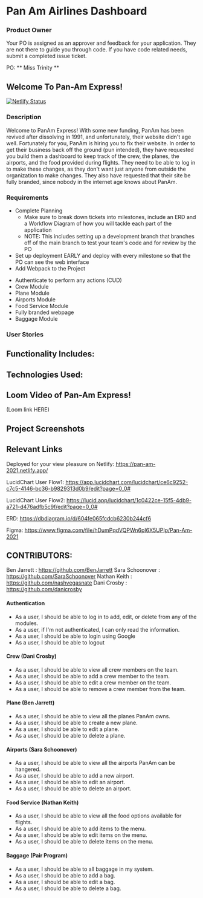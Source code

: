 # Pan Am Airlines Dashboard

### Product Owner
Your PO is assigned as an approver and feedback for your application. They are not there to guide you through code. If you have code related needs, submit a completed issue ticket.

PO: ** Miss Trinity **

## Welcome To Pan-Am Express! 
[![Netlify Status](https://api.netlify.com/api/v1/badges/744e6be0-2170-4465-a900-3d0607c9c5a2/deploy-status)](https://app.netlify.com/sites/pan-am-2021/deploys)

### Description
Welcome to PanAm Express!  With some new funding, PanAm has been revived after dissolving in 1991, and unfortunately, their website didn't age well.  Fortunately for you, PanAm is hiring you to fix their website.  In order to get their business back off the ground (pun intended), they have requested you build them a dashboard to keep track of the crew, the planes, the airports, and the food provided during flights.  They need to be able to log in to make these changes, as they don't want just anyone from outside the organization to make changes.  They also have requested that their site be fully branded, since nobody in the internet age knows about PanAm.

### Requirements
* Complete Planning
    * Make sure to break down tickets into milestones, include an ERD and a Workflow Diagram of how you will tackle each part of the application
    * NOTE: This includes setting up a development branch that branches off of the main branch to test your team's code and for review by the PO
* Set up deployment EARLY and deploy with every milestone so that the PO can see the web interface
* Add Webpack to the Project
- Authenticate to perform any actions (CUD)
- Crew Module
- Plane Module
- Airports Module
- Food Service Module
- Fully branded webpage
- Baggage Module

### User Stories

## Functionality Includes:

## Technologies Used: 

## Loom Video of Pan-Am Express!
(Loom link HERE)


## Project Screenshots

## Relevant Links
Deployed for your view pleasure on Netlify:
https://pan-am-2021.netlify.app/

LucidChart User Flow1: 
https://app.lucidchart.com/lucidchart/ce6c9252-c7c5-4146-bc36-b9829313d0b9/edit?page=0_0#

LucidChart User Flow2:
https://lucid.app/lucidchart/1c0422ce-15f5-4db9-a721-d476adfb5c9f/edit?page=0_0#

ERD: 
https://dbdiagram.io/d/604fe065fcdcb6230b244cf6

Figma: 
https://www.figma.com/file/hDumPqdVQPWn6pI6X5UPIp/Pan-Am-2021

## CONTRIBUTORS: 
Ben Jarrett : https://github.com/BenJarrett
Sara Schoonover : https://github.com/SaraSchoonover
Nathan Keith : https://github.com/nashvegasnate
Dani Crosby : https://github.com/danicrosby


#### Authentication

- As a user, I should be able to log in to add, edit, or delete from any of the modules.
- As a user, if I'm not authenticated, I can only read the information.
- As a user, I should be able to login using Google
- As a user, I should be able to logout

#### Crew (Dani Crosby)

- As a user, I should be able to view all crew members on the team.
- As a user, I should be able to add a crew member to the team.
- As a user, I should be able to edit a crew member on the team.
- As a user, I should be able to remove a crew member from the team.

#### Plane (Ben Jarrett)

- As a user, I should be able to view all the planes PanAm owns.
- As a user, I should be able to create a new plane.
- As a user, I should be able to edit a plane.
- As a user, I should be able to delete a plane.

#### Airports (Sara Schoonover)

- As a user, I should be able to view all the airports PanAm can be hangered.
- As a user, I should be able to add a new airport.
- As a user, I should be able to edit an airport.
- As a user, I should be able to delete an airport.

#### Food Service (Nathan Keith)

- As a user, I should be able to view all the food options available for flights.
- As a user, I should be able to add items to the menu.
- As a user, I should be able to edit items on the menu.
- As a user, I should be able to delete items on the menu.

#### Baggage (Pair Program)
- As a user, I should be able to all baggage in my system.
- As a user, I should be able to add a bag.
- As a user, I should be able to edit a bag.
- As a user, I should be able to delete a bag.
